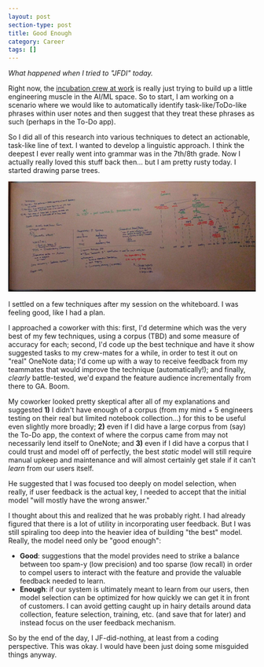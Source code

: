 ```yaml
---
layout: post
section-type: post
title: Good Enough
category: Career
tags: []
---
```


_What happened when I tried to "JFDI" today._

Right now, the [incubation crew at work](/career/2017/07/14/ai-at-work) is really just trying to build up a little engineering muscle in the AI/ML space. So to start, I am working on a scenario where we would like to automatically identify task-like/ToDo-like phrases within user notes and then suggest that they treat these phrases as such (perhaps in the To-Do app).

So I did all of this research into various techniques to detect an actionable, task-like line of text. I wanted to develop a linguistic approach. I think the deepest I ever really went into grammar was in the 7th/8th grade. Now I actually really loved this stuff back then... but I am pretty rusty today. I started drawing parse trees.

![Linguistic whiteboard session :nerd_face:](/img/posts/7_20_17_2PM_Office_Lens.jpg)

I settled on a few techniques after my session on the whiteboard. I was feeling good, like I had a plan.

I approached a coworker with this: first, I'd determine which was the very best of my few techniques, using a corpus (TBD) and some measure of accuracy for each; second, I'd code up the best technique and have it show suggested tasks to my crew-mates for a while, in order to test it out on "real" OneNote data; I'd come up with a way to receive feedback from my teammates that would improve the technique (automatically!); and finally, _clearly_ battle-tested, we'd expand the feature audience incrementally from there to GA. Boom.

My coworker looked pretty skeptical after all of my explanations and suggested **1)** I didn't have enough of a corpus (from my mind + 5 engineers testing on their real but limited notebook collection...) for this to be useful even slightly more broadly; **2)** even if I did have a large corpus from (say) the To-Do app, the context of where the corpus came from may not necessarily lend itself to OneNote; and **3)** even if I did have a corpus that I could trust and model off of perfectly, the best _static_ model will still require manual upkeep and maintenance and will almost certainly get stale if it can't _learn_ from our users itself.

He suggested that I was focused too deeply on model selection, when really, if user feedback is the actual key, I needed to accept that the initial model "will mostly have the wrong answer."

I thought about this and realized that he was probably right. I had already figured that there is a lot of utility in incorporating user feedback. But I was still spiraling too deep into the heavier idea of building "the best" model. Really, the model need only be "good enough":
- **Good**: suggestions that the model provides need to strike a balance between too spam-y (low precision) and too sparse (low recall) in order to compel users to interact with the feature and provide the valuable feedback needed to learn.
- **Enough**: if our system is ultimately meant to learn from our users, then model selection can be optimized for how quickly we can get it in front of customers. I can avoid getting caught up in hairy details around data collection, feature selection, training, etc. (and save that for later) and instead focus on the user feedback mechanism.

So by the end of the day, I JF-did-nothing, at least from a coding perspective. This was okay. I would have been just doing some misguided things anyway.
